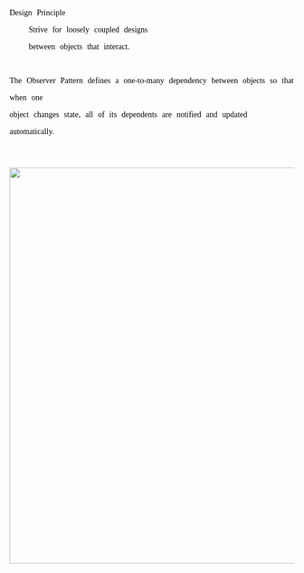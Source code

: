 <font style="color: black; font-family: 微软雅黑; white-space: pre-wrap; line-height: 30px; word-spacing: 5px; word-break: normal">
Design Principle
    Strive for loosely coupled designs
    between objects that interact.
</font>

<font style="color: black; font-family: 微软雅黑; white-space: pre-wrap; line-height: 30px; word-spacing: 5px; word-break: normal">
The Observer Pattern defines a one-to-many dependency between objects so that when one
object changes state, all of its dependents are notified and updated automatically.
</font>

<br/><br/>
<image src="static/cs/base/design-pattern/img/2.png" style="width:700px" />
<br/>
